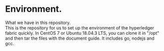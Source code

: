 # Environment.
What we have in this repository.</br>
      This is the repository for us to set up the environment of the hyperledger fabric quickly. In CentOS 7 or Ubuntu 18.04.3 LTS, you can clone it in "/opt" and then tar the files with the document guide. It includes go, nodejs and gcc.

